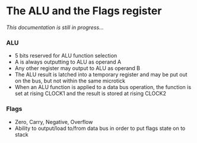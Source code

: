 # The ALU and the Flags register

*This documentation is still in progress...*



### ALU

- 5 bits reserved for ALU function selection
- A is always outputting to ALU as operand A
- Any other register may output to ALU as operand B
- The ALU result is latched into a temporary register and may be put out on the bus, but not within the same microtick
- When an ALU function is applied to a data bus operation, the function is set at rising CLOCK1 and the result is stored at rising CLOCK2

### Flags

- Zero, Carry, Negative, Overflow
- Ability to output/load to/from data bus in order to put flags state on to stack